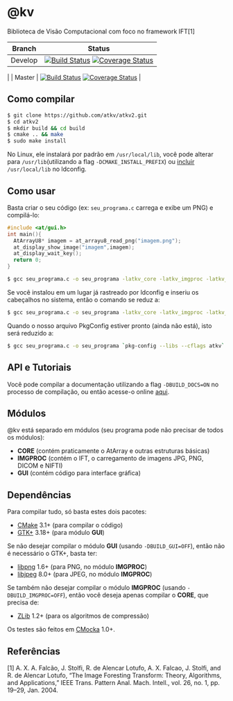 # @kv

Biblioteca de Visão Computacional com foco no framework IFT[1]

| Branch  | Status |
| ------------- | ------------- |
| Develop  | [![Build Status](https://travis-ci.org/atkv/atkv2.svg?branch=develop)](https://travis-ci.org/atkv/atkv2) [![Coverage Status](https://coveralls.io/repos/github/atkv/atkv2/badge.svg?branch=develop)](https://coveralls.io/github/atkv/atkv2?branch=develop)
|
| Master  | [![Build Status](https://travis-ci.org/atkv/atkv2.svg?branch=master)](https://travis-ci.org/atkv/atkv2) [![Coverage Status](https://coveralls.io/repos/github/atkv/atkv2/badge.svg?branch=master)](https://coveralls.io/github/atkv/atkv2?branch=master)
 |

## Como compilar

~~~~bash
$ git clone https://github.com/atkv/atkv2.git
$ cd atkv2
$ mkdir build && cd build
$ cmake .. && make
$ sudo make install
~~~~

No Linux, ele instalará por padrão em `/usr/local/lib`, você pode alterar para `/usr/lib`(utilizando a flag `-DCMAKE_INSTALL_PREFIX`) ou [incluir](http://stackoverflow.com/questions/17889799/libraries-in-usr-local-lib-not-found) `/usr/local/lib` no ldconfig.

## Como usar

Basta criar o seu código (ex: `seu_programa.c` carrega e exibe um PNG) e compilá-lo:
~~~c
#include <at/gui.h>
int main(){
  AtArrayU8* imagem = at_arrayu8_read_png("imagem.png");
  at_display_show_image("imagem",imagem);
  at_display_wait_key();
  return 0;
}
~~~

~~~bash
$ gcc seu_programa.c -o seu_programa -latkv_core -latkv_imgproc -latkv_gui -lz -ljpeg -lpng -I<caminho_dos_cabecalhos> -L<caminho_das_bibliotecas> `pkg-config --libs --cflags gtk+3.0`
~~~

Se você instalou em um lugar já rastreado por ldconfig e inseriu os cabeçalhos no sistema, então o comando se reduz a:

~~~bash
$ gcc seu_programa.c -o seu_programa -latkv_core -latkv_imgproc -latkv_gui -lz -ljpeg -lpng `pkg-config --libs --cflags gtk+3.0`
~~~

Quando o nosso arquivo PkgConfig estiver pronto (ainda não está), isto será reduzido a:

~~~bash
$ gcc seu_programa.c -o seu_programa `pkg-config --libs --cflags atkv`
~~~

## API e Tutoriais

Você pode compilar a documentação utilizando a flag `-DBUILD_DOCS=ON` no processo de compilação, ou então acesse-o online [aqui](http://atkv.github.io/docs).

## Módulos

@kv está separado em módulos (seu programa pode não precisar de todos os módulos):

- **CORE** (contém praticamente o AtArray e outras estruturas básicas)
- **IMGPROC** (contém o IFT, o carregamento de imagens JPG, PNG, DICOM e NIFTI)
- **GUI** (contém código para interface gráfica)

## Dependências

Para compilar tudo, só basta estes dois pacotes:

- [CMake](https://cmake.org/) 3.1+ (para compilar o código)
- [GTK+](http://www.gtk.org/) 3.18+ (para módulo **GUI**)

Se não desejar compilar o módulo **GUI** (usando `-DBUILD_GUI=OFF`), então não é necessário o GTK+, basta ter:

- [libpng](http://www.libpng.org/pub/png/libpng.html) 1.6+ (para PNG, no módulo **IMGPROC**)
- [libjpeg](http://libjpeg.sourceforge.net/) 8.0+ (para JPEG, no módulo **IMGPROC**)

Se também não desejar compilar o módulo **IMGPROC** (usando `-DBUILD_IMGPROC=OFF`), então você deseja apenas compilar o **CORE**, que precisa de:

- [ZLib](http://www.zlib.net/) 1.2+ (para os algoritmos de compressão)

Os testes são feitos em [CMocka](https://cmocka.org/) 1.0+.

## Referências

[1] A. X. A. Falcão, J. Stolfi, R. de Alencar Lotufo, A. X. Falcao, J. Stolfi, and R. de Alencar Lotufo, “The Image Foresting Transform: Theory, Algorithms, and Applications,” IEEE Trans. Pattern Anal. Mach. Intell., vol. 26, no. 1, pp. 19–29, Jan. 2004. 



